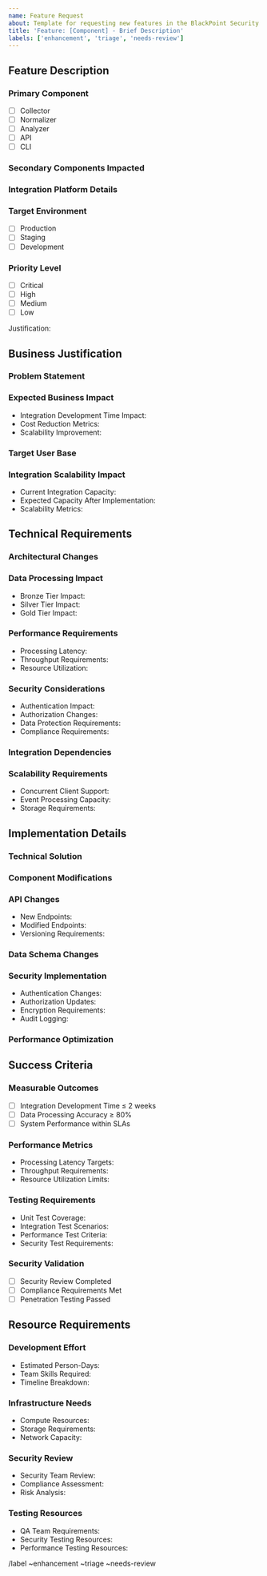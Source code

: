 ```yaml
---
name: Feature Request
about: Template for requesting new features in the BlackPoint Security Integration Framework
title: 'Feature: [Component] - Brief Description'
labels: ['enhancement', 'triage', 'needs-review']
---
```


## Feature Description
<!--
Provide a clear and detailed description of the proposed feature. Include all required information below.
-->

### Primary Component
<!-- Select the primary component this feature affects -->
- [ ] Collector
- [ ] Normalizer
- [ ] Analyzer
- [ ] API
- [ ] CLI

### Secondary Components Impacted
<!-- List any other components that will be affected by this feature -->

### Integration Platform Details
<!-- Specify which security platforms/integrations are involved -->

### Target Environment
- [ ] Production
- [ ] Staging
- [ ] Development

### Priority Level
<!-- Select priority and provide justification -->
- [ ] Critical
- [ ] High
- [ ] Medium
- [ ] Low

Justification:

## Business Justification

### Problem Statement
<!-- Describe the specific problem or need this feature addresses -->

### Expected Business Impact
<!-- Detail the expected ROI and business value -->
- Integration Development Time Impact:
- Cost Reduction Metrics:
- Scalability Improvement:

### Target User Base
<!-- Describe who will use this feature and its scope -->

### Integration Scalability Impact
<!-- Provide metrics on how this feature supports scaling to 30+ integrations/year -->
- Current Integration Capacity:
- Expected Capacity After Implementation:
- Scalability Metrics:

## Technical Requirements

### Architectural Changes
<!-- Detail required changes to system architecture -->

### Data Processing Impact
<!-- Describe impact on data processing pipeline -->
- Bronze Tier Impact:
- Silver Tier Impact:
- Gold Tier Impact:

### Performance Requirements
<!-- Specify performance SLAs and requirements -->
- Processing Latency:
- Throughput Requirements:
- Resource Utilization:

### Security Considerations
<!-- Detail security implications and compliance requirements -->
- Authentication Impact:
- Authorization Changes:
- Data Protection Requirements:
- Compliance Requirements:

### Integration Dependencies
<!-- List all dependencies and constraints -->

### Scalability Requirements
<!-- Specify scalability metrics and requirements -->
- Concurrent Client Support:
- Event Processing Capacity:
- Storage Requirements:

## Implementation Details

### Technical Solution
<!-- Provide detailed technical implementation proposal -->

### Component Modifications
<!-- List required changes to system components -->

### API Changes
<!-- Detail any API modifications required -->
- New Endpoints:
- Modified Endpoints:
- Versioning Requirements:

### Data Schema Changes
<!-- Specify any data model modifications -->

### Security Implementation
<!-- Detail security-related implementation requirements -->
- Authentication Changes:
- Authorization Updates:
- Encryption Requirements:
- Audit Logging:

### Performance Optimization
<!-- Describe performance optimization approach -->

## Success Criteria

### Measurable Outcomes
<!-- List specific, measurable success criteria -->
- [ ] Integration Development Time ≤ 2 weeks
- [ ] Data Processing Accuracy ≥ 80%
- [ ] System Performance within SLAs

### Performance Metrics
<!-- Define performance validation metrics -->
- Processing Latency Targets:
- Throughput Requirements:
- Resource Utilization Limits:

### Testing Requirements
<!-- Specify testing coverage and requirements -->
- Unit Test Coverage:
- Integration Test Scenarios:
- Performance Test Criteria:
- Security Test Requirements:

### Security Validation
<!-- Detail security validation criteria -->
- [ ] Security Review Completed
- [ ] Compliance Requirements Met
- [ ] Penetration Testing Passed

## Resource Requirements

### Development Effort
<!-- Estimate required development resources -->
- Estimated Person-Days:
- Team Skills Required:
- Timeline Breakdown:

### Infrastructure Needs
<!-- Detail infrastructure requirements -->
- Compute Resources:
- Storage Requirements:
- Network Capacity:

### Security Review
<!-- Specify security review requirements -->
- Security Team Review:
- Compliance Assessment:
- Risk Analysis:

### Testing Resources
<!-- List testing resource requirements -->
- QA Team Requirements:
- Security Testing Resources:
- Performance Testing Resources:

/label ~enhancement ~triage ~needs-review